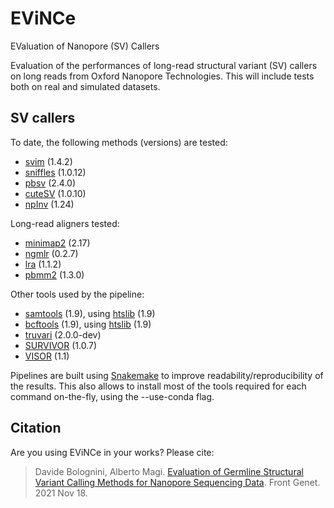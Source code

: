 # EViNCe
EValuation of Nanopore (SV) Callers

Evaluation of the performances of long-read structural variant (SV) callers on long reads from Oxford Nanopore Technologies. This will include tests both on real and simulated datasets.

## SV callers

To date, the following methods (versions) are tested:

- [svim](https://github.com/eldariont/svim) (1.4.2)
- [sniffles](https://github.com/fritzsedlazeck/Sniffles) (1.0.12)
- [pbsv](https://github.com/PacificBiosciences/pbsv) (2.4.0)
- [cuteSV](https://github.com/tjiangHIT/cuteSV) (1.0.10)
- [npInv](https://github.com/haojingshao/npInv) (1.24)

Long-read aligners tested:

- [minimap2](https://github.com/lh3/minimap2) (2.17)
- [ngmlr](https://github.com/philres/ngmlr) (0.2.7)
- [lra](https://github.com/ChaissonLab/LRA) (1.1.2)
- [pbmm2](https://github.com/PacificBiosciences/pbmm2) (1.3.0) 

Other tools used by the pipeline:

- [samtools](https://github.com/samtools/samtools) (1.9), using [htslib](https://github.com/samtools/htslib) (1.9)
- [bcftools](https://github.com/samtools/bcftools) (1.9), using [htslib](https://github.com/samtools/htslib) (1.9)
- [truvari](https://github.com/spiralgenetics/truvari) (2.0.0-dev)
- [SURVIVOR](https://github.com/fritzsedlazeck/SURVIVOR.git) (1.0.7)
- [VISOR](https://github.com/davidebolo1993/VISOR) (1.1)

Pipelines are built using [Snakemake](https://snakemake.readthedocs.io/en/stable) to improve readability/reproducibility of the results. This also allows to install most of the tools required for each command on-the-fly, using the --use-conda flag. 


## Citation

Are you using EViNCe in your works? Please cite:

> Davide Bolognini, Alberto Magi. [Evaluation of Germline Structural Variant Calling Methods for Nanopore Sequencing Data](https://www.frontiersin.org/articles/10.3389/fgene.2021.761791/full). Front Genet. 2021 Nov 18.
